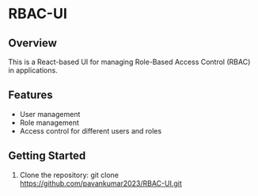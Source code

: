 # RBAC-UI

## Overview

This is a React-based UI for managing Role-Based Access Control (RBAC) in applications.

## Features

- User management
- Role management
- Access control for different users and roles

## Getting Started

1. Clone the repository:
   git clone https://github.com/pavankumar2023/RBAC-UI.git
